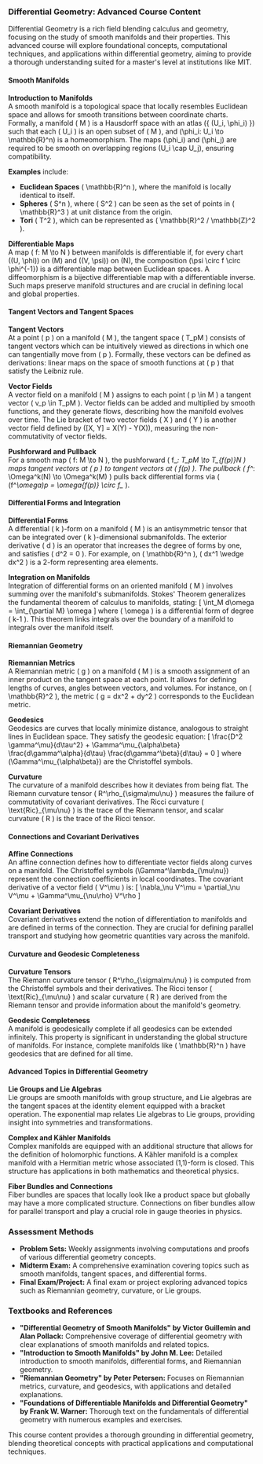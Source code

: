 ### **Differential Geometry: Advanced Course Content**

Differential Geometry is a rich field blending calculus and geometry, focusing on the study of smooth manifolds and their properties. This advanced course will explore foundational concepts, computational techniques, and applications within differential geometry, aiming to provide a thorough understanding suited for a master's level at institutions like MIT.

#### **Smooth Manifolds**

**Introduction to Manifolds**  
A smooth manifold is a topological space that locally resembles Euclidean space and allows for smooth transitions between coordinate charts. Formally, a manifold \( M \) is a Hausdorff space with an atlas \(\{ (U_i, \phi_i) \}\) such that each \( U_i \) is an open subset of \( M \), and \(\phi_i: U_i \to \mathbb{R}^n\) is a homeomorphism. The maps \(\phi_i\) and \(\phi_j\) are required to be smooth on overlapping regions \(U_i \cap U_j\), ensuring compatibility.

**Examples** include:
- **Euclidean Spaces** \( \mathbb{R}^n \), where the manifold is locally identical to itself.
- **Spheres** \( S^n \), where \( S^2 \) can be seen as the set of points in \( \mathbb{R}^3 \) at unit distance from the origin.
- **Tori** \( T^2 \), which can be represented as \( \mathbb{R}^2 / \mathbb{Z}^2 \).

**Differentiable Maps**  
A map \( f: M \to N \) between manifolds is differentiable if, for every chart \((U, \phi)\) on \(M\) and \((V, \psi)\) on \(N\), the composition \(\psi \circ f \circ \phi^{-1}\) is a differentiable map between Euclidean spaces. A diffeomorphism is a bijective differentiable map with a differentiable inverse. Such maps preserve manifold structures and are crucial in defining local and global properties.

#### **Tangent Vectors and Tangent Spaces**

**Tangent Vectors**  
At a point \( p \) on a manifold \( M \), the tangent space \( T_pM \) consists of tangent vectors which can be intuitively viewed as directions in which one can tangentially move from \( p \). Formally, these vectors can be defined as derivations: linear maps on the space of smooth functions at \( p \) that satisfy the Leibniz rule.

**Vector Fields**  
A vector field on a manifold \( M \) assigns to each point \( p \in M \) a tangent vector \( v_p \in T_pM \). Vector fields can be added and multiplied by smooth functions, and they generate flows, describing how the manifold evolves over time. The Lie bracket of two vector fields \( X \) and \( Y \) is another vector field defined by \([X, Y] = X(Y) - Y(X)\), measuring the non-commutativity of vector fields.

**Pushforward and Pullback**  
For a smooth map \( f: M \to N \), the pushforward \( f_*: T_pM \to T_{f(p)}N \) maps tangent vectors at \( p \) to tangent vectors at \( f(p) \). The pullback \( f^*: \Omega^k(N) \to \Omega^k(M) \) pulls back differential forms via \( (f^*\omega)_p = \omega_{f(p)} \circ f_* \).

#### **Differential Forms and Integration**

**Differential Forms**  
A differential \( k \)-form on a manifold \( M \) is an antisymmetric tensor that can be integrated over \( k \)-dimensional submanifolds. The exterior derivative \( d \) is an operator that increases the degree of forms by one, and satisfies \( d^2 = 0 \). For example, on \( \mathbb{R}^n \), \( dx^1 \wedge dx^2 \) is a 2-form representing area elements.

**Integration on Manifolds**  
Integration of differential forms on an oriented manifold \( M \) involves summing over the manifold's submanifolds. Stokes' Theorem generalizes the fundamental theorem of calculus to manifolds, stating:
\[ \int_M d\omega = \int_{\partial M} \omega \]
where \( \omega \) is a differential form of degree \( k-1 \). This theorem links integrals over the boundary of a manifold to integrals over the manifold itself.

#### **Riemannian Geometry**

**Riemannian Metrics**  
A Riemannian metric \( g \) on a manifold \( M \) is a smooth assignment of an inner product on the tangent space at each point. It allows for defining lengths of curves, angles between vectors, and volumes. For instance, on \( \mathbb{R}^2 \), the metric \( g = dx^2 + dy^2 \) corresponds to the Euclidean metric.

**Geodesics**  
Geodesics are curves that locally minimize distance, analogous to straight lines in Euclidean space. They satisfy the geodesic equation:
\[ \frac{D^2 \gamma^\mu}{d\tau^2} + \Gamma^\mu_{\alpha\beta} \frac{d\gamma^\alpha}{d\tau} \frac{d\gamma^\beta}{d\tau} = 0 \]
where \(\Gamma^\mu_{\alpha\beta}\) are the Christoffel symbols.

**Curvature**  
The curvature of a manifold describes how it deviates from being flat. The Riemann curvature tensor \( R^\rho_{\sigma\mu\nu} \) measures the failure of commutativity of covariant derivatives. The Ricci curvature \( \text{Ric}_{\mu\nu} \) is the trace of the Riemann tensor, and scalar curvature \( R \) is the trace of the Ricci tensor. 

#### **Connections and Covariant Derivatives**

**Affine Connections**  
An affine connection defines how to differentiate vector fields along curves on a manifold. The Christoffel symbols \(\Gamma^\lambda_{\mu\nu}\) represent the connection coefficients in local coordinates. The covariant derivative of a vector field \( V^\mu \) is:
\[ \nabla_\nu V^\mu = \partial_\nu V^\mu + \Gamma^\mu_{\nu\rho} V^\rho \]

**Covariant Derivatives**  
Covariant derivatives extend the notion of differentiation to manifolds and are defined in terms of the connection. They are crucial for defining parallel transport and studying how geometric quantities vary across the manifold.

#### **Curvature and Geodesic Completeness**

**Curvature Tensors**  
The Riemann curvature tensor \( R^\rho_{\sigma\mu\nu} \) is computed from the Christoffel symbols and their derivatives. The Ricci tensor \( \text{Ric}_{\mu\nu} \) and scalar curvature \( R \) are derived from the Riemann tensor and provide information about the manifold's geometry.

**Geodesic Completeness**  
A manifold is geodesically complete if all geodesics can be extended infinitely. This property is significant in understanding the global structure of manifolds. For instance, complete manifolds like \( \mathbb{R}^n \) have geodesics that are defined for all time.

#### **Advanced Topics in Differential Geometry**

**Lie Groups and Lie Algebras**  
Lie groups are smooth manifolds with group structure, and Lie algebras are the tangent spaces at the identity element equipped with a bracket operation. The exponential map relates Lie algebras to Lie groups, providing insight into symmetries and transformations.

**Complex and Kähler Manifolds**  
Complex manifolds are equipped with an additional structure that allows for the definition of holomorphic functions. A Kähler manifold is a complex manifold with a Hermitian metric whose associated (1,1)-form is closed. This structure has applications in both mathematics and theoretical physics.

**Fiber Bundles and Connections**  
Fiber bundles are spaces that locally look like a product space but globally may have a more complicated structure. Connections on fiber bundles allow for parallel transport and play a crucial role in gauge theories in physics.

### **Assessment Methods**

- **Problem Sets:** Weekly assignments involving computations and proofs of various differential geometry concepts.
- **Midterm Exam:** A comprehensive examination covering topics such as smooth manifolds, tangent spaces, and differential forms.
- **Final Exam/Project:** A final exam or project exploring advanced topics such as Riemannian geometry, curvature, or Lie groups.

### **Textbooks and References**

- **"Differential Geometry of Smooth Manifolds" by Victor Guillemin and Alan Pollack:** Comprehensive coverage of differential geometry with clear explanations of smooth manifolds and related topics.
- **"Introduction to Smooth Manifolds" by John M. Lee:** Detailed introduction to smooth manifolds, differential forms, and Riemannian geometry.
- **"Riemannian Geometry" by Peter Petersen:** Focuses on Riemannian metrics, curvature, and geodesics, with applications and detailed explanations.
- **"Foundations of Differentiable Manifolds and Differential Geometry" by Frank W. Warner:** Thorough text on the fundamentals of differential geometry with numerous examples and exercises.

This course content provides a thorough grounding in differential geometry, blending theoretical concepts with practical applications and computational techniques.